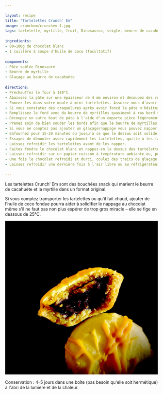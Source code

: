 ```yaml
---

layout: recipe
title: "Tartelettes Crunch’ Em"
image: crunchem/crunchem-1.jpg
tags: tartelette, myrtille, fruit, Dinosaurus, seigle, beurre de cacahuète, chocolat blanc

ingredients:
- 80–100g de chocolat blanc
- 1 cuillère à soupe d’huile de coco (facultatif)

components:
- Pâte sablée Dinosaure
- Beurre de myrtille
- Glaçage au beurre de cacahuète

directions:
- Préchauffez le four à 180°C.
- Abaissez la pâte sur une épaisseur de 4 mm environ et découpez des ronds à l'aide d'un emporte pièce. 
- Foncez-les dans votre moule à mini tartelettes. Assurez-vous d'avoir une belle épaisseur homogène pour que le biscuit, une fois cuit, ne casse pas. 
- Si vous constatez des craquelures après avoir foncé la pâte n'hésitez pas à les combler en utilisant de la pâte supplémentaire comme rustine – après cuisson vous vous rendrez compte que le dessous sera vraiment pas mal craquelé sur certaines tartelettes.  
- Remplissez le fond avec du beurre de myrtilles quasiment à ras bord soit environ 1 cuillère à café, mais en laissant un espace suffisant pour souder les bords de la tartelette. 
- Découpez un autre bout de pâte à l'aide d'un emporte pièce légèrement plus petit et refermez la tartelette. 
- Prenez soin de bien souder les bords afin que le beurre de myrtilles ne s'échappe pas à la cuisson. 
- Si vous ne comptez pas ajouter un glaçage/nappage vous pouvez napper le dessus des tartelettes de lait (et/ou jaune d'œuf) pour bien les faire dorer. 
- Enfournez pour 15-20 minutes ou jusqu'à ce que le dessus soit solide au toucher, et les bords légèrement dorés.
- Essayez de démouler assez rapidement les tartelettes, quitte à les faire refroidir à l'envers sur la tête, puisque le biscuit va durcir en refroidissant. Si la cuisson du biscuit est bonne – et le moule a été bien graissé/préparé –, elles devraient se démouler quasiment d'elles-mêmes sans effort.
- Laissez refroidir les tartelettes avant de les napper.
- Faites fondre le chocolat blanc et nappez-en le dessus des tartelettes en les trempant dans le bol puis laissant couler l'excédent. 
- Laissez refroidir sur un papier cuisson à température ambiante ou, pour les plus pressés, 20 minutes au frigo. 
- Une fois le chocolat refroidi et durci, coulez des traits de glaçage au beurre de cacahuète pour finaliser la tartelette.
- Laissez refroidir une dernière fois à l'air libre ou au réfrigérateur. 

---
```


Les tartelettes Crunch’ Em sont des bouchées snack qui marient le beurre de cacahuète et la myrtille dans un format original.

Si vous comptez transporter les tartelettes ou qu'il fait chaud, ajouter de l'huile de coco fondue pourra aider à solidifier le nappage au chocolat même s'il ne faut pas non plus espérer de trop gros miracle – elle se fige en dessous de 25°C.

![La surprise de la tartelette, c’est le fourrage au beurre de myrtille](../images/crunchem/crunchem-2.jpg)

Conservation&nbsp;: 4–5 jours dans une boîte (pas besoin qu'elle soit hermétique) à l'abri de la lumière et de la chaleur.